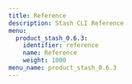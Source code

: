```yaml
---
title: Reference
description: Stash CLI Reference
menu:
  product_stash_0.6.3:
    identifier: reference
    name: Reference
    weight: 1000
menu_name: product_stash_0.6.3
---
```


